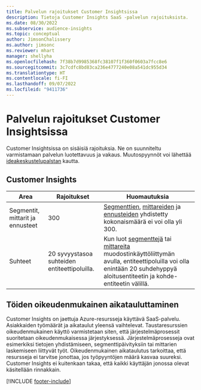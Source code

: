 ```yaml
---
title: Palvelun rajoitukset Customer Insightsissa
description: Tietoja Customer Insights SaaS -palvelun rajoituksista.
ms.date: 08/30/2022
ms.subservice: audience-insights
ms.topic: conceptual
author: JimsonChalissery
ms.author: jimsonc
ms.reviewer: mhart
manager: shellyha
ms.openlocfilehash: 7f38b7d9985368fc38107f1f360f0603a7fcc8e6
ms.sourcegitcommit: 3c7cdfc8bd83ca236e4777240e08a541dc955d34
ms.translationtype: HT
ms.contentlocale: fi-FI
ms.lasthandoff: 09/07/2022
ms.locfileid: "9411736"
---
```

# <a name="service-limits-in-customer-insights"></a>Palvelun rajoitukset Customer Insightsissa

 Customer Insightsissa on sisäisiä rajoituksia. Ne on suunniteltu varmistamaan palvelun luotettavuus ja vakaus. Muutospyynnöt voi lähettää [ideakeskustelupalstan](https://go.microsoft.com/fwlink/?linkid=2074172) kautta.

## <a name="customer-insights"></a>Customer Insights

| Area  | Rajoitukset  | Huomautuksia |
|-------------|---------------------------------------------------------------------|---------------------------------------------------------------------|
| Segmentit, mittarit ja ennusteet | 300  | [Segmenttien](segments.md), [mittareiden](measures.md) ja [ennusteiden](predictions-overview.md) yhdistetty kokonaismäärä ei voi olla yli 300.  |
| Suhteet | 20 syvyystasoa suhteiden entiteettipoluilla. | Kun luot [segmenttejä](segments.md) tai [mittareita](measures.md) muodostinkäyttöliittymän avulla, entiteettipoluilla voi olla enintään 20 suhdehyppyä aloitusentiteetin ja kohde-entiteetin välillä.  |

## <a name="fair-scheduling-of-jobs"></a>Töiden oikeudenmukainen aikatauluttaminen

Customer Insights on jaettuja Azure-resursseja käyttävä SaaS-palvelu. Asiakkaiden työmäärät ja aikataulut yleensä vaihtelevat. Taustaresurssien oikeudenmukainen käyttö varmistetaan siten, että järjestelmäprosessit suoritetaan oikeudenmukaisessa järjestyksessä. Järjestelmäprosesseja ovat esimerkiksi tietojen yhdistämiseen, segmenttipäivityksiin tai mittarien laskemiseen liittyvät työt. Oikeudenmukainen aikataulutus tarkoittaa, että resursseja ei tarvitse jonottaa, jos työpyyntöjen määrä kasvaa suureksi. Customer Insights ei kuitenkaan takaa, että kaikki käyttäjän jonossa olevat käsitellään rinnakkain.

[!INCLUDE [footer-include](includes/footer-banner.md)]
